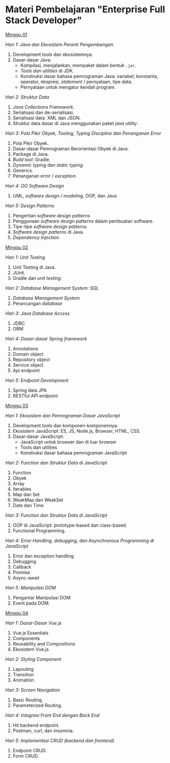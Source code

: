 # Materi Pembelajaran "Enterprise Full Stack Developer"

[Minggu 01](isi/01.md)

*Hari 1: Java dan Ekosistem Peranti Pengembangan*

1. Development tools dan ekosistemnya.
2. Dasar-dasar Java: 
    * Kompilasi, menjalankan, mempaket dalam bentuk `.jar`.
    * *Tools dan utilities* di JDK.
    * Konstruksi dasar bahasa pemrograman Java: variabel, konstanta, operator, ekspresi, *statement* / pernyataan, tipe data.
    * Pernyataan untuk mengatur kendali program.

*Hari 2: Struktur Data*

1. *Java Collections Framework*.
2. Serialisasi dan de-serialisasi.
3. Serialisasi data: XML dan JSON.
4. Struktur data dasar di Java menggunakan paket *java utility*.

*Hari 3: Pola Pikir Obyek, Tooling, Typing Discipline dan Penanganan Error*

1. Pola Pikir Obyek.
2. Dasar-dasar Pemrograman Berorientasi Obyek di Java.
3. Package di Java.
4. *Build tool*: Gradle.
5. *Dynamic typing* dan *static typing*.
6. Generics.
7. Penanganan error / *exception*.

*Hari 4: OO Software Design*

1. UML, *software design / modeling*, OOP, dan Java

*Hari 5: Design Patterns*

1. Pengertian *software design patterns*
2. Penggunaan *software design patterns* dalam pembuatan software.
3. Tipe-tipe *software design patterns*.
4. *Software design patterns* di Java.
5. *Dependency Injection*.

[Minggu 02](isi/02.md)

*Hari 1: Unit Testing*

1. Unit Testing di Java.
2. JUnit.
3. Gradle dan *unit testing*.

*Hari 2: Database Management System: SQL*

1. *Database Management System*
2. Perancangan *database*

*Hari 3: Java Database Access*

1. JDBC
2. ORM

*Hari 4: Dasar-dasar Spring framework*

1. Annotations
2. Domain object
3. Repository object
4. Service object
5. Api endpoint

*Hari 5: Endpoint Development*

1. Spring data JPA
2. RESTful API endpoint

[Minggu 03](isi/03.md)

*Hari 1: Ekosistem dan Pemrograman Dasar JavaScript*

1. Development tools dan komponen-komponennya.
2. Ekosistem JavaScript: ES, JS, Node.js, Browser, HTML, CSS.
3. Dasar-dasar JavaScript: 
    * JavaScript untuk browser dan di luar browser
    * Tools dan utilities 
    * Konstruksi dasar bahasa pemrograman JavaScript

*Hari 2: Function dan Struktur Data di JavaScript*

1. Function
2. Obyek
3. Array
4. Iterables
5. Map dan Set
6. WeakMap dan WeakSet
7. Date dan Time

*Hari 3: Function dan Struktur Data di JavaScript*

1. OOP di JavaScript: prototype-based dan class-based.
2. Functional Programming.

*Hari 4: Error Handling, debugging, dan Asynchronous Programming di JavaScript*

1. Error dan exception handling
2. Debugging
3. Callback
4. Promise
5. Async-await

*Hari 5: Manipulasi DOM*

1. Pengantar Manipulasi DOM
2. Event pada DOM.

[Minggu 04](isi/04.md)

*Hari 1: Dasar-Dasar Vue.js*

1. Vue.js Essentials
2. Components
5. Reusability and Compositions
8. Ekosistem Vue.js

*Hari 2: Styling Component*

1. Layouting
2. Transition
3. Animation

*Hari 3: Screen Navigation*

1. Basic Routing.
2. Parameterized Routing.

*Hari 4: Integrasi Front End dengan Back End*

1. Hit backend endpoint.
2. Postman, curl, dan insomnia.

*Hari 5: Implementasi CRUD (backend dan frontend)*

1. Endpoint CRUD.
2. Form CRUD.


